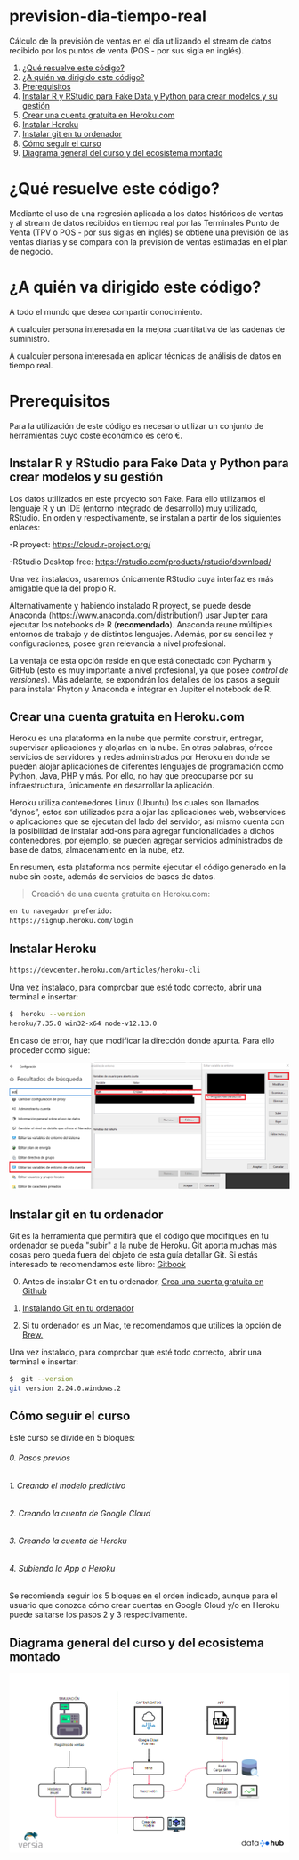 # prevision-dia-tiempo-real
Cálculo de la previsión de ventas en el día utilizando el stream de datos recibido por los puntos de venta (POS - por sus sigla en inglés).

1. [¿Qué resuelve este código?](#qué-resuelve-este-código)
1. [¿A quién va dirigido este código?](#a-quién-va-dirigido-este-código)
1. [Prerequisitos](#prerequisitos)
1. [Instalar R y RStudio para Fake Data y Python para crear modelos y su gestión](#fake-data)
1. [Crear una cuenta gratuita en Heroku.com](#crear-una-cuenta-gratuita-en-herokucom)
1. [Instalar Heroku](#instalar-heroku)
1. [Instalar git en tu ordenador](#instalar-git-en-tu-ordenador)
1. [Cómo seguir el curso](#cómo-seguir-el-curso)
1. [Diagrama general del curso y del ecosistema montado](#diagrama-general-del-curso-y-del-ecosistema-montado)


# ¿Qué resuelve este código?

Mediante el uso de una regresión aplicada a los datos históricos de ventas y al stream de datos recibidos en tiempo real por las Terminales Punto de Venta (TPV o POS - por sus siglas en inglés) se obtiene una previsión de las ventas diarias y se compara con la previsión de ventas estimadas en el plan de negocio.


# ¿A quién va dirigido este código?

A todo el mundo que desea compartir conocimiento.

A cualquier persona interesada en la mejora cuantitativa de las cadenas de suministro.

A cualquier persona interesada en aplicar técnicas de análisis de datos en tiempo real.

# Prerequisitos

Para la utilización de este código es necesario utilizar un conjunto de herramientas cuyo coste económico es cero €. 

## Instalar R y RStudio para Fake Data y Python para crear modelos y su gestión

Los datos utilizados en este proyecto son Fake. Para ello utilizamos el lenguaje R y un IDE (entorno integrado de desarrollo) muy utilizado, RStudio. En orden y respectivamente, se instalan a partir de los siguientes enlaces:

  -R proyect:  https://cloud.r-project.org/
  
  -RStudio Desktop free: https://rstudio.com/products/rstudio/download/

 Una vez instalados, usaremos únicamente RStudio cuya interfaz es más amigable que la del propio R.

Alternativamente y habiendo instalado R proyect, se puede desde Anaconda (https://www.anaconda.com/distribution/) usar
 Jupiter para ejecutar los notebooks de R (__recomendado__). Anaconda reune múltiples entornos de trabajo y de distintos lenguajes. Además, por su sencillez y configuraciones, posee gran relevancia a nivel profesional. 
 
La ventaja de esta opción reside en que está conectado con Pycharm y GitHub (esto es muy importante a nivel profesional, ya que posee _control de versiones_). Más adelante, se expondrán los detalles de los pasos a seguir para instalar Phyton y Anaconda e integrar en Jupiter el notebook de R.

## Crear una cuenta gratuita en Heroku.com

Heroku es una plataforma en la nube que permite construir, entregar, supervisar aplicaciones y alojarlas en la nube. En otras palabras, ofrece servicios de servidores y redes administrados por Heroku en donde se pueden alojar aplicaciones de diferentes lenguajes de programación como Python, Java, PHP y más. Por ello, no hay que preocuparse por su infraestructura, únicamente en desarrollar la aplicación.

Heroku utiliza contenedores Linux (Ubuntu) los cuales son llamados “dynos”, estos son utilizados para alojar las aplicaciones web, webservices o aplicaciones que se ejecutan del lado del servidor, así mismo cuenta con la posibilidad de instalar add-ons para agregar funcionalidades a dichos contenedores, por ejemplo, se pueden agregar servicios administrados de base de datos, almacenamiento en la nube, etz.

En resumen, esta plataforma nos permite ejecutar el código generado en la nube sin coste, además de servicios de bases de datos.

> Creación de una cuenta gratuita en Heroku.com:

  ```bash
  en tu navegador preferido:
  https://signup.heroku.com/login
  ```
  
## Instalar Heroku

 ```bash
https://devcenter.heroku.com/articles/heroku-cli
   ```  

Una vez instalado, para comprobar que esté todo correcto, abrir una terminal e insertar:

  ```bash
  $  heroku --version
  heroku/7.35.0 win32-x64 node-v12.13.0
  ```

En caso de error, hay que modificar la dirección donde apunta. Para ello proceder como sigue:

![Heroku](Imagenes/HerokuCambioPath.png)

## Instalar git en tu ordenador

Git es la herramienta que permitirá que el código que modifiques en tu ordenador se pueda "subir" a la nube de Heroku. Git aporta muchas más cosas pero queda fuera del objeto de esta guía detallar Git. Si estás interesado te recomendamos este libro: [Gitbook](https://git-scm.com/book/es/v2)

0. Antes de instalar Git en tu ordenador, [Crea una cuenta gratuita en Github](https://github.com/)

1. [Instalando Git en tu ordenador](https://git-scm.com/book/es/v1/Empezando-Instalando-Git)

2. Si tu ordenador es un Mac, te recomendamos que utilices la opción de [Brew.](https://brew.sh/index_es)

Una vez instalado, para comprobar que esté todo correcto, abrir una terminal e insertar:

  ```bash
  $  git --version
  git version 2.24.0.windows.2
  ```

## Cómo seguir el curso

Este curso se divide en 5 bloques:

###### 0.</li> Pasos previos

###### 1.</li> Creando el modelo predictivo

###### 2.</li> Creando la cuenta de Google Cloud

###### 3.</li> Creando la cuenta de Heroku

###### 4.</li> Subiendo la App a Heroku

Se recomienda seguir los 5 bloques en el orden indicado, aunque para el usuario
que conozca cómo crear cuentas en Google Cloud y/o en Heroku puede saltarse los
pasos 2 y 3 respectivamente.

## Diagrama general del curso y del ecosistema montado

![Estructura](ESQUEMA_PRESENTACION.jpg)

